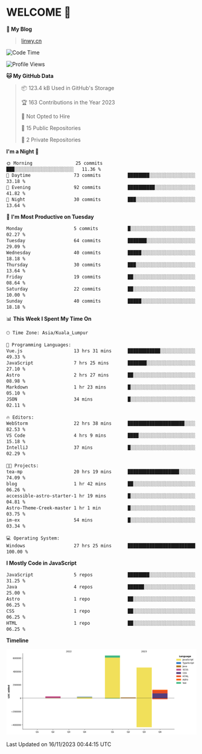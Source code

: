 # WELCOME 👋

**🐶 My Blog**
> [linwy.cn](linwy.cn)
<!--START_SECTION:waka-->
![Code Time](http://img.shields.io/badge/Code%20Time-569%20hrs%2011%20mins-blue)

![Profile Views](http://img.shields.io/badge/Profile%20Views-115-blue)

**🐱 My GitHub Data** 

> 📦 123.4 kB Used in GitHub's Storage 
 > 
> 🏆 163 Contributions in the Year 2023
 > 
> 🚫 Not Opted to Hire
 > 
> 📜 15 Public Repositories 
 > 
> 🔑 2 Private Repositories 
 > 
**I'm a Night 🦉** 

```text
🌞 Morning                25 commits          ███░░░░░░░░░░░░░░░░░░░░░░   11.36 % 
🌆 Daytime                73 commits          ████████░░░░░░░░░░░░░░░░░   33.18 % 
🌃 Evening                92 commits          ██████████░░░░░░░░░░░░░░░   41.82 % 
🌙 Night                  30 commits          ███░░░░░░░░░░░░░░░░░░░░░░   13.64 % 
```
📅 **I'm Most Productive on Tuesday** 

```text
Monday                   5 commits           █░░░░░░░░░░░░░░░░░░░░░░░░   02.27 % 
Tuesday                  64 commits          ███████░░░░░░░░░░░░░░░░░░   29.09 % 
Wednesday                40 commits          █████░░░░░░░░░░░░░░░░░░░░   18.18 % 
Thursday                 30 commits          ███░░░░░░░░░░░░░░░░░░░░░░   13.64 % 
Friday                   19 commits          ██░░░░░░░░░░░░░░░░░░░░░░░   08.64 % 
Saturday                 22 commits          ██░░░░░░░░░░░░░░░░░░░░░░░   10.00 % 
Sunday                   40 commits          █████░░░░░░░░░░░░░░░░░░░░   18.18 % 
```


📊 **This Week I Spent My Time On** 

```text
🕑︎ Time Zone: Asia/Kuala_Lumpur

💬 Programming Languages: 
Vue.js                   13 hrs 31 mins      ████████████░░░░░░░░░░░░░   49.33 % 
JavaScript               7 hrs 25 mins       ███████░░░░░░░░░░░░░░░░░░   27.10 % 
Astro                    2 hrs 27 mins       ██░░░░░░░░░░░░░░░░░░░░░░░   08.98 % 
Markdown                 1 hr 23 mins        █░░░░░░░░░░░░░░░░░░░░░░░░   05.10 % 
JSON                     34 mins             █░░░░░░░░░░░░░░░░░░░░░░░░   02.11 % 

🔥 Editors: 
WebStorm                 22 hrs 38 mins      █████████████████████░░░░   82.53 % 
VS Code                  4 hrs 9 mins        ████░░░░░░░░░░░░░░░░░░░░░   15.18 % 
IntelliJ                 37 mins             █░░░░░░░░░░░░░░░░░░░░░░░░   02.29 % 

🐱‍💻 Projects: 
tea-mp                   20 hrs 19 mins      ███████████████████░░░░░░   74.09 % 
blog                     1 hr 42 mins        ██░░░░░░░░░░░░░░░░░░░░░░░   06.26 % 
accessible-astro-starter-1 hr 19 mins        █░░░░░░░░░░░░░░░░░░░░░░░░   04.81 % 
Astro-Theme-Creek-master 1 hr 1 min          █░░░░░░░░░░░░░░░░░░░░░░░░   03.75 % 
im-ex                    54 mins             █░░░░░░░░░░░░░░░░░░░░░░░░   03.34 % 

💻 Operating System: 
Windows                  27 hrs 25 mins      █████████████████████████   100.00 % 
```

**I Mostly Code in JavaScript** 

```text
JavaScript               5 repos             ████████░░░░░░░░░░░░░░░░░   31.25 % 
Java                     4 repos             ██████░░░░░░░░░░░░░░░░░░░   25.00 % 
Astro                    1 repo              ██░░░░░░░░░░░░░░░░░░░░░░░   06.25 % 
CSS                      1 repo              ██░░░░░░░░░░░░░░░░░░░░░░░   06.25 % 
HTML                     1 repo              ██░░░░░░░░░░░░░░░░░░░░░░░   06.25 % 
```



**Timeline**

![Lines of Code chart](https://raw.githubusercontent.com/rieraa/rieraa/main/assets/bar_graph.png)


 Last Updated on 16/11/2023 00:44:15 UTC
<!--END_SECTION:waka-->
